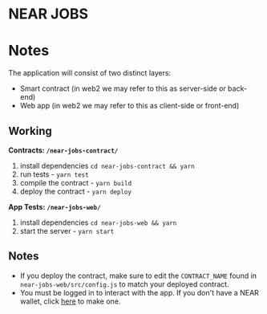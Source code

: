 # NEAR JOBS 

# Notes

The application will consist of two distinct layers:

- Smart contract (in web2 we may refer to this as server-side or back-end)
- Web app (in web2 we may refer to this as client-side or front-end)

## Working

**Contracts: `/near-jobs-contract/`**
1. install dependencies `cd near-jobs-contract && yarn`
2. run tests - `yarn test`
3. compile the contract - `yarn build`
4. deploy the contract - `yarn deploy`
 
**App Tests: `/near-jobs-web/`**
1. install dependencies `cd near-jobs-web && yarn`
2. start the server - `yarn start`

## Notes

- If you deploy the contract, make sure to edit the `CONTRACT_NAME` found in `near-jobs-web/src/config.js` to match your deployed contract. 
- You must be logged in to interact with the app. If you don't have a NEAR wallet, click [here](https://wallet.testnet.near.org/) to make one.
